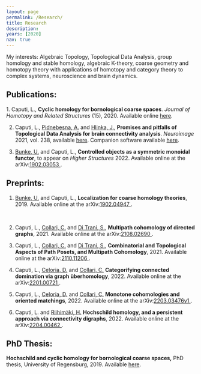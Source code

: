 ```yaml
---
layout: page
permalink: /Research/
title: Research
description: 
years: [2020]
nav: true
---
```


My interests: Algebraic Topology, Topological Data Analysis, group homology and stable homology, algebraic K-theory, coarse geometry and homotopy theory with applications of homotopy and category theory to complex systems, neuroscience and brain dynamics.

<p class=bold><h2>Publications:</h2></p>
1. Caputi, L., <b>Cyclic homology for bornological coarse spaces</b>. <i>Journal of Homotopy and Related Structures</i> (15), 2020. Available online  <a  href='https://doi.org/10.1007/s40062-020-00263-3'> here<a/>.

2. Caputi, L., <a href="http://cobra.cs.cas.cz/wiki/pmwiki.php/Main/AnnaPidnebesna"> Pidnebesna, A.</a> and <a href="https://uivty.cs.cas.cz/~hlinka/"> Hlinka, J.</a>, <b>Promises and pitfalls of Topological Data Analysis for brain connectivity analysis</b>. <i>Neuroimage</i> 2021, vol. 238, available  <a  href='https://doi.org/10.1016/j.neuroimage.2021.118245'> here<a/>. Companion software available  <a  href='https://github.com/cobragroup/TDA_brain_connectivity'> here<a/>.

3. <a href="http://www.uni-regensburg.de/Fakultaeten/nat_Fak_I/Bunke/index.html"> Bunke, U.</a> and Caputi, L., <b>Controlled objects as a symmetric monoidal functor</b>, to appear on <i>Higher Structures</i> 2022. Available online at the arXiv:<a href="https://arxiv.org/abs/1902.03053">1902.03053 </a>.

<p class=naka><h2>Preprints:</h2></p>

1. <a href="http://www.uni-regensburg.de/Fakultaeten/nat_Fak_I/Bunke/index.html"> Bunke, U.</a> and Caputi, L.,
 <b>Localization for coarse homology theories</b>, 2019. Available online at the arXiv:<a href="https://arxiv.org/abs/1902.04947">1902.04947 </a>.
<br>

2. Caputi, L., <a href="https://sites.google.com/view/carlocollari/home"> Collari, C.</a> and <a href="https://sites.google.com/view/sabino-di-trani-web-page/home-page"> Di Trani, S.</a>, <b>Multipath cohomology of directed graphs</b>, 2021. Available online at the arXiv:<a href="https://arxiv.org/abs/2108.02690">2108.02690 </a>.

3. Caputi, L., <a href="https://sites.google.com/view/carlocollari/home"> Collari, C.</a> and <a href="https://sites.google.com/view/sabino-di-trani-web-page/home-page"> Di Trani, S.</a>, <b>Combinatorial and Topological Aspects of Path Posets, and Multipath Cohomology</b>, 2021. Available online at the arXiv:<a href="https://arxiv.org/abs/2110.11206">2110.11206 </a>.

4. Caputi, L., <a href="https://sites.google.com/view/danieleceloria/"> Celoria, D.</a> and <a href="https://sites.google.com/view/carlocollari/home"> Collari, C.</a> <b>Categorifying connected domination via graph überhomology</b>, 2022. Available online at the arXiv:<a href="https://arxiv.org/abs/2201.00721">2201.00721 </a>.

5. Caputi, L., <a href="https://sites.google.com/view/danieleceloria/"> Celoria, D.</a> and <a href="https://sites.google.com/view/carlocollari/home"> Collari, C.</a> <b>Monotone cohomologies and oriented matchings</b>, 2022. Available online at the arXiv:<a href="https://arxiv.org/abs/2203.03476v1">2203.03476v1 </a>.

6. Caputi, L. and <a href="https://www.kth.se/profile/henrir?l=en"> Riihimäki, H.</a> <b>Hochschild homology, and a persistent approach via connectivity digraphs</b>, 2022. Available online at the arXiv:<a href="https://arxiv.org/abs/2204.00462">2204.00462 </a>.


<p class=bold><h2>PhD Thesis:</h2></p>
<b> Hochschild and cyclic homology for bornological coarse spaces,</b> PhD thesis, University of Regensburg, 2019. Available <a href="https://epub.uni-regensburg.de/40219/"> here</a>.
